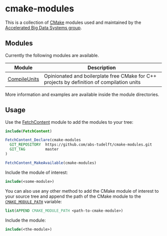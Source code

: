 # cmake-modules

This is a collection of [CMake](https://cmake.org/) modules used and maintained by the [Accelerated Big Data Systems group](https://github.com/abs-tudelft).

## Modules

Currently the following modules are available.

| Module 			| Description 																					|
|-------------------|-----------------------------------------------------------------------------------------------|
| [CompileUnits] 	| Opinionated and boilerplate free CMake for C++ projects by definition of compilation units 	|

More information and examples are available inside the module directories.

## Usage

Use the [FetchContent](https://cmake.org/cmake/help/latest/module/FetchContent.html) module to add the modules to your tree:

```cmake
include(FetchContent)

FetchContent_Declare(cmake-modules
  GIT_REPOSITORY  https://github.com/abs-tudelft/cmake-modules.git
  GIT_TAG         master
)

FetchContent_MakeAvailable(cmake-modules)
```

Include the module of interest:

```cmake
include(<some-module>)
```

You can also use any other method to add the CMake module of interest to your source tree and append the path of the CMake module to the [`CMAKE_MODULE_PATH`](https://cmake.org/cmake/help/latest/variable/CMAKE_MODULE_PATH.html) variable:

```cmake
list(APPEND CMAKE_MODULE_PATH <path-to-cmake-module>)
```

Include the module:
```cmake
include(<the-module>)
```

[CompileUnits]: https://github.com/abs-tudelft/cmake-modules/tree/master/CompileUnits
